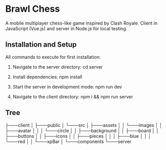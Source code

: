# Brawl Chess

A mobile multiplayer chess-like game inspired by Clash Royale. Client in JavaScript (Vue.js) and server in Node.js for local testing.

## Installation and Setup

All commands to execute for first installation:

1. Navigate to the server directory:
   cd server

2. Install dependencies:
   npm install

3. Start the server in development mode:
   npm run dev

4. Navigate to the client directory:
   npm i && npm run server

## Tree

├───client
│   ├───public
│   └───src
│       ├───assets
│       │   └───images
│       │       ├───avatar
│       │       │   └───circle
│       │       ├───background
│       │       ├───board
│       │       ├───buttons
│       │       ├───icons
│       │       ├───pieces
│       │       │   ├───blue
│       │       │   └───red
│       │       └───xpBar
│       └───components
└───server
